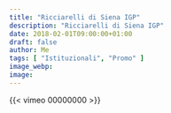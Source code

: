 ```yaml
---
title: "Ricciarelli di Siena IGP"
description: "Ricciarelli di Siena IGP"
date: 2018-02-01T09:00:00+01:00
draft: false
author: Me
tags: [ "Istituzionali", "Promo" ]
image_webp:
image:
---
```


{{< vimeo 00000000 >}}
